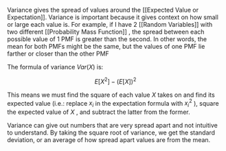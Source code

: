Variance gives the spread of values around the [[Expected Value or Expectation]]. Variance is important because it gives context on how small or large each value is. For example, if I have 2 [[Random Variables]] with two different [[Probability Mass Function]] , the spread between each possible value of 1 PMF is greater than the second. In other words, the mean for both PMFs might be the same, but the values of one PMF lie farther or closer than the other PMF

The formula of variance $Var(X)$ is: 

$$E[X^2] - (E[X])^2$$

This means we must find the square of each value $X$ takes on and find its expected value (i.e.: replace $x_i$ in the expectation formula with $x_i^2$ ), square the expected value of $X$ , and subtract the latter from the former.

Variance can give out numbers that are very spread apart and not intuitive to understand. By taking the square root of variance, we get the standard deviation, or an average of how spread apart values are from the mean.

